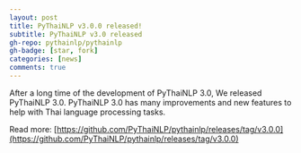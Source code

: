 ```yaml
---
layout: post
title: PyThaiNLP v3.0.0 released!
subtitle: PyThaiNLP v3.0 released
gh-repo: pythainlp/pythainlp
gh-badge: [star, fork]
categories: [news]
comments: true
---
```


After a long time of the development of PyThaiNLP 3.0, We released PyThaiNLP 3.0. PyThaiNLP 3.0 has many improvements and new features to help with Thai language processing tasks.

Read more: [https://github.com/PyThaiNLP/pythainlp/releases/tag/v3.0.0](https://github.com/PyThaiNLP/pythainlp/releases/tag/v3.0.0)
